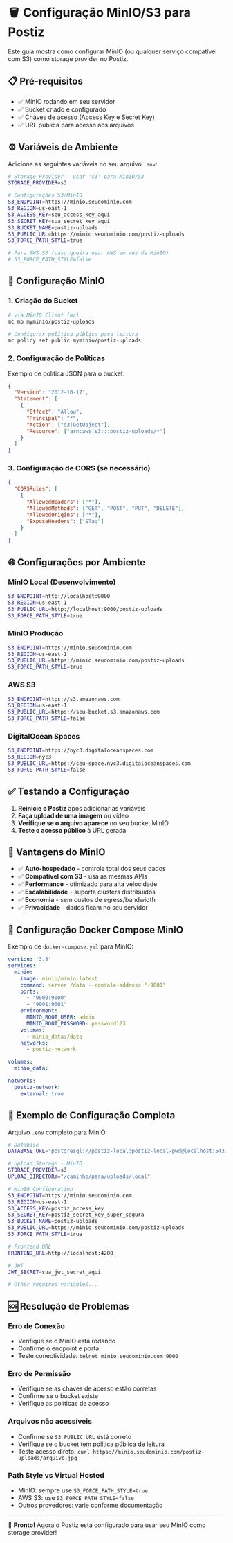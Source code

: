 # 🪣 Configuração MinIO/S3 para Postiz

Este guia mostra como configurar MinIO (ou qualquer serviço compatível com S3) como storage provider no Postiz.

## 📋 **Pré-requisitos**

- ✅ MinIO rodando em seu servidor
- ✅ Bucket criado e configurado
- ✅ Chaves de acesso (Access Key e Secret Key)
- ✅ URL pública para acesso aos arquivos

## ⚙️ **Variáveis de Ambiente**

Adicione as seguintes variáveis no seu arquivo `.env`:

```bash
# Storage Provider - usar 's3' para MinIO/S3
STORAGE_PROVIDER=s3

# Configurações S3/MinIO
S3_ENDPOINT=https://minio.seudominio.com
S3_REGION=us-east-1
S3_ACCESS_KEY=seu_access_key_aqui
S3_SECRET_KEY=sua_secret_key_aqui
S3_BUCKET_NAME=postiz-uploads
S3_PUBLIC_URL=https://minio.seudominio.com/postiz-uploads
S3_FORCE_PATH_STYLE=true

# Para AWS S3 (caso queira usar AWS em vez de MinIO)
# S3_FORCE_PATH_STYLE=false
```

## 🔧 **Configuração MinIO**

### **1. Criação do Bucket**

```bash
# Via MinIO Client (mc)
mc mb myminio/postiz-uploads

# Configurar política pública para leitura
mc policy set public myminio/postiz-uploads
```

### **2. Configuração de Políticas**

Exemplo de política JSON para o bucket:

```json
{
  "Version": "2012-10-17",
  "Statement": [
    {
      "Effect": "Allow",
      "Principal": "*",
      "Action": ["s3:GetObject"],
      "Resource": ["arn:aws:s3:::postiz-uploads/*"]
    }
  ]
}
```

### **3. Configuração de CORS (se necessário)**

```json
{
  "CORSRules": [
    {
      "AllowedHeaders": ["*"],
      "AllowedMethods": ["GET", "POST", "PUT", "DELETE"],
      "AllowedOrigins": ["*"],
      "ExposeHeaders": ["ETag"]
    }
  ]
}
```

## 🌐 **Configurações por Ambiente**

### **MinIO Local (Desenvolvimento)**
```bash
S3_ENDPOINT=http://localhost:9000
S3_REGION=us-east-1
S3_PUBLIC_URL=http://localhost:9000/postiz-uploads
S3_FORCE_PATH_STYLE=true
```

### **MinIO Produção**
```bash
S3_ENDPOINT=https://minio.seudominio.com
S3_REGION=us-east-1
S3_PUBLIC_URL=https://minio.seudominio.com/postiz-uploads
S3_FORCE_PATH_STYLE=true
```

### **AWS S3**
```bash
S3_ENDPOINT=https://s3.amazonaws.com
S3_REGION=us-east-1
S3_PUBLIC_URL=https://seu-bucket.s3.amazonaws.com
S3_FORCE_PATH_STYLE=false
```

### **DigitalOcean Spaces**
```bash
S3_ENDPOINT=https://nyc3.digitaloceanspaces.com
S3_REGION=nyc3
S3_PUBLIC_URL=https://seu-space.nyc3.digitaloceanspaces.com
S3_FORCE_PATH_STYLE=false
```

## ✅ **Testando a Configuração**

1. **Reinicie o Postiz** após adicionar as variáveis
2. **Faça upload de uma imagem** ou vídeo
3. **Verifique se o arquivo aparece** no seu bucket MinIO
4. **Teste o acesso público** à URL gerada

## 🚀 **Vantagens do MinIO**

- ✅ **Auto-hospedado** - controle total dos seus dados
- ✅ **Compatível com S3** - usa as mesmas APIs
- ✅ **Performance** - otimizado para alta velocidade
- ✅ **Escalabilidade** - suporta clusters distribuídos
- ✅ **Economia** - sem custos de egress/bandwidth
- ✅ **Privacidade** - dados ficam no seu servidor

## 🔧 **Configuração Docker Compose MinIO**

Exemplo de `docker-compose.yml` para MinIO:

```yaml
version: '3.8'
services:
  minio:
    image: minio/minio:latest
    command: server /data --console-address ":9001"
    ports:
      - "9000:9000"
      - "9001:9001"
    environment:
      MINIO_ROOT_USER: admin
      MINIO_ROOT_PASSWORD: password123
    volumes:
      - minio_data:/data
    networks:
      - postiz-network

volumes:
  minio_data:

networks:
  postiz-network:
    external: true
```

## 📝 **Exemplo de Configuração Completa**

Arquivo `.env` completo para MinIO:

```bash
# Database
DATABASE_URL="postgresql://postiz-local:postiz-local-pwd@localhost:5432/postiz-db-local"

# Upload Storage - MinIO
STORAGE_PROVIDER=s3
UPLOAD_DIRECTORY="/caminho/para/uploads/local"

# MinIO Configuration
S3_ENDPOINT=https://minio.seudominio.com
S3_REGION=us-east-1
S3_ACCESS_KEY=postiz_access_key
S3_SECRET_KEY=postiz_secret_key_super_segura
S3_BUCKET_NAME=postiz-uploads
S3_PUBLIC_URL=https://minio.seudominio.com/postiz-uploads
S3_FORCE_PATH_STYLE=true

# Frontend URL
FRONTEND_URL=http://localhost:4200

# JWT
JWT_SECRET=sua_jwt_secret_aqui

# Other required variables...
```

## 🆘 **Resolução de Problemas**

### **Erro de Conexão**
- Verifique se o MinIO está rodando
- Confirme o endpoint e porta
- Teste conectividade: `telnet minio.seudominio.com 9000`

### **Erro de Permissão**
- Verifique se as chaves de acesso estão corretas
- Confirme se o bucket existe
- Verifique as políticas de acesso

### **Arquivos não acessíveis**
- Confirme se `S3_PUBLIC_URL` está correto
- Verifique se o bucket tem política pública de leitura
- Teste acesso direto: `curl https://minio.seudominio.com/postiz-uploads/arquivo.jpg`

### **Path Style vs Virtual Hosted**
- MinIO: sempre use `S3_FORCE_PATH_STYLE=true`
- AWS S3: use `S3_FORCE_PATH_STYLE=false`
- Outros provedores: varie conforme documentação

---

🎉 **Pronto!** Agora o Postiz está configurado para usar seu MinIO como storage provider! 